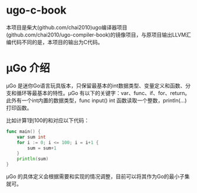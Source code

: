 # ugo-c-book

本项目是柴大(github.com/chai2010)ugo编译器项目(github.com/chai2010/ugo-compiler-book)的镜像项目，与原项目输出LLVM汇编代码不同的是，本项目的输出为C代码。

# µGo 介绍
µGo 是迷你Go语言玩具版本，只保留最基本的int数据类型、变量定义和函数、分支和循环等最基本的特性。µGo 有以下的关键字：var、func、if、for、return。此外有一个int内置的数据类型，func input() int 函数读取一个整数，println(...) 打印函数。

比如计算1到100的和对应以下代码：

```go
func main() {
	var sum int
	for i := 0; i <= 100; i = i+1 {
		sum = sum+1
	}
	println(sum)
}
```

µGo 的具体定义会根据需要和实现的情况调整，目前可以将其作为Go的最小子集就可。